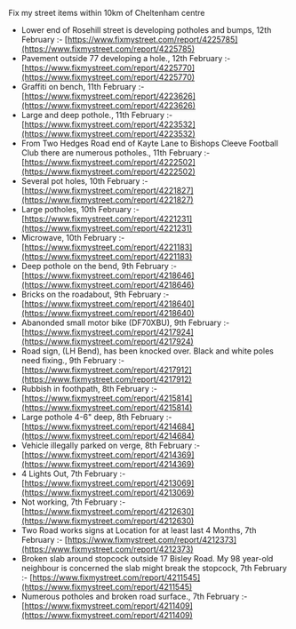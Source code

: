 Fix my street items within 10km of Cheltenham centre

<!-- fix_marker starts -->

- Lower end of Rosehill street is developing potholes and bumps, 12th February :- [https://www.fixmystreet.com/report/4225785](https://www.fixmystreet.com/report/4225785)
- Pavement outside 77 developing a hole., 12th February :- [https://www.fixmystreet.com/report/4225770](https://www.fixmystreet.com/report/4225770)
- Graffiti on bench, 11th February :- [https://www.fixmystreet.com/report/4223626](https://www.fixmystreet.com/report/4223626)
- Large and deep pothole., 11th February :- [https://www.fixmystreet.com/report/4223532](https://www.fixmystreet.com/report/4223532)
- From Two Hedges Road end of Kayte Lane to Bishops Cleeve Football Club there are numerous potholes., 11th February :- [https://www.fixmystreet.com/report/4222502](https://www.fixmystreet.com/report/4222502)
- Several pot holes, 10th February :- [https://www.fixmystreet.com/report/4221827](https://www.fixmystreet.com/report/4221827)
- Large potholes, 10th February :- [https://www.fixmystreet.com/report/4221231](https://www.fixmystreet.com/report/4221231)
- Microwave, 10th February :- [https://www.fixmystreet.com/report/4221183](https://www.fixmystreet.com/report/4221183)
- Deep pothole on the bend, 9th February :- [https://www.fixmystreet.com/report/4218646](https://www.fixmystreet.com/report/4218646)
- Bricks on the roadabout, 9th February :- [https://www.fixmystreet.com/report/4218640](https://www.fixmystreet.com/report/4218640)
- Abanonded small motor bike (DF70XBU), 9th February :- [https://www.fixmystreet.com/report/4217924](https://www.fixmystreet.com/report/4217924)
- Road sign, (LH Bend), has been knocked over. Black and white poles need fixing., 9th February :- [https://www.fixmystreet.com/report/4217912](https://www.fixmystreet.com/report/4217912)
- Rubbish in foothpath, 8th February :- [https://www.fixmystreet.com/report/4215814](https://www.fixmystreet.com/report/4215814)
- Large pothole 4-6" deep, 8th February :- [https://www.fixmystreet.com/report/4214684](https://www.fixmystreet.com/report/4214684)
- Vehicle illegally parked on verge, 8th February :- [https://www.fixmystreet.com/report/4214369](https://www.fixmystreet.com/report/4214369)
- 4 Lights Out, 7th February :- [https://www.fixmystreet.com/report/4213069](https://www.fixmystreet.com/report/4213069)
- Not working, 7th February :- [https://www.fixmystreet.com/report/4212630](https://www.fixmystreet.com/report/4212630)
- Two Road works signs at Location for at least last 4 Months, 7th February :- [https://www.fixmystreet.com/report/4212373](https://www.fixmystreet.com/report/4212373)
- Broken slab around stopcock outside 17 Bisley Road. My 98 year-old neighbour is concerned the slab might break the stopcock, 7th February :- [https://www.fixmystreet.com/report/4211545](https://www.fixmystreet.com/report/4211545)
- Numerous potholes and broken road surface., 7th February :- [https://www.fixmystreet.com/report/4211409](https://www.fixmystreet.com/report/4211409)

<!-- fix_marker ends -->